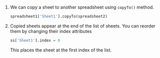 1. We can copy a sheet to another spreadsheet using `copyTo()` method. 

	``` python
	spreadsheet1['Sheet1'].copyTo(spreadsheet2)
	```
	
2. Copied sheets appear at the end of the list of sheets. You can reorder them by changing their index attributes
	
	``` python
	ss['Sheet1'].index = 0
	```
	This places the sheet at the first index of the list.
	